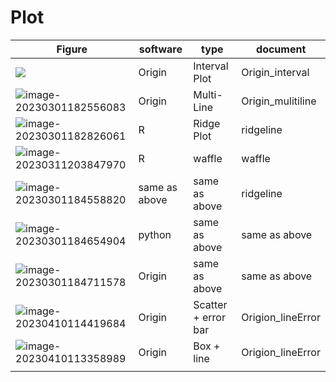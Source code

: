 # Plot
| Figure                                                       | software      | type                | document          |
| ------------------------------------------------------------ | ------------- | ------------------- | ----------------- |
| ![](https://imagecollection.oss-cn-beijing.aliyuncs.com/legion/20230301182448.png) | Origin        | Interval Plot       | Origin_interval   |
| ![image-20230301182556083](https://imagecollection.oss-cn-beijing.aliyuncs.com/legion/image-20230301182556083.png) | Origin        | Multi-Line          | Origin_mulitiline |
| ![image-20230301182826061](https://imagecollection.oss-cn-beijing.aliyuncs.com/legion/image-20230301182826061.png) | R             | Ridge Plot          | ridgeline         |
| ![image-20230311203847970](https://imagecollection.oss-cn-beijing.aliyuncs.com/legion/image-20230311203847970.png) | R             | waffle              | waffle            |
| ![image-20230301184558820](https://imagecollection.oss-cn-beijing.aliyuncs.com/legion/image-20230301184558820.png) | same as above | same as above       | ridgeline         |
| ![image-20230301184654904](https://imagecollection.oss-cn-beijing.aliyuncs.com/legion/image-20230301184654904.png) | python        | same as above       | same as above     |
| ![image-20230301184711578](https://imagecollection.oss-cn-beijing.aliyuncs.com/legion/image-20230301184711578.png) | Origin        | same as above       | same as above     |
| ![image-20230410114419684](https://imagecollection.oss-cn-beijing.aliyuncs.com/legion/image-20230410114419684.png) | Origin        | Scatter + error bar | Origion_lineError |
| ![image-20230410113358989](https://imagecollection.oss-cn-beijing.aliyuncs.com/legion/image-20230410113358989.png) | Origin        | Box + line          | Origion_lineError |
|                                                              |               |                     |                   |



